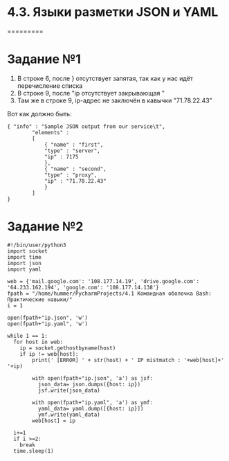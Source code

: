 # 4.3. Языки разметки JSON и YAML
=========

# Задание №1

1. В строке 6, после } отсутствует запятая, так как у нас идёт перечисление списка
2. В строке 9, после "ip отсутствует закрывающая "
3. Там же в строке 9, ip-адрес не заключён в кавычки "71.78.22.43"

Вот как должно быть: 

```
{ "info" : "Sample JSON output from our service\t",
        "elements" : 
        [
            { "name" : "first",
            "type" : "server",
            "ip" : 7175
            },
            { "name" : "second",
            "type" : "proxy",
            "ip" : "71.78.22.43"
            }
        ]
}
```

# Задание №2

```
#!/bin/user/python3
import socket
import time
import json
import yaml

web = {'mail.google.com': '108.177.14.19', 'drive.google.com': '64.233.162.194', 'google.com': '108.177.14.138'}
fpath = "/home/hummer/PycharmProjects/4.1 Командная оболочка Bash: Практические навыки/"
i = 1

open(fpath+"ip.json", 'w')
open(fpath+"ip.yaml", 'w')

while 1 == 1:
  for host in web:
    ip = socket.gethostbyname(host)
    if ip != web[host]:
        print(' [ERROR] ' + str(host) + ' IP mistmatch : '+web[host]+' '+ip)

        with open(fpath+"ip.json", 'a') as jsf:
          json_data= json.dumps({host: ip})
          jsf.write(json_data)

        with open(fpath+"ip.yaml", 'a') as ymf:
          yaml_data= yaml.dump([{host: ip}])
          ymf.write(yaml_data)
        web[host] = ip
  
  i+=1
  if i >=2:
    break
  time.sleep(1)

```

